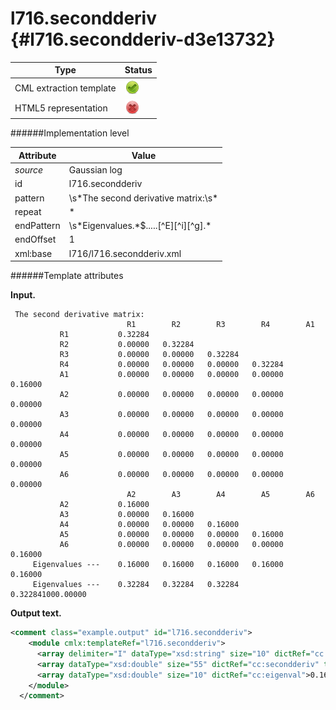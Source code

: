 # l716.secondderiv {#l716.secondderiv-d3e13732}


| Type                                                                                                                                                                                                  | Status                                                                                                                                                                                                |
|----|----|
| CML extraction template                                                                                                                                                                               | ![](/imgs/Total.png)                                                                                                                                                                                  |
| HTML5 representation                                                                                                                                                                                  | ![](/imgs/None.png)                                                                                                                                                                                   |

######Implementation level

| Attribute                                                                                                                                                                                             | Value                                                                                                                                                                                                 |
|----|----|
| *source*                                                                                                                                                                                              | Gaussian log                                                                                                                                                                                          |
| id                                                                                                                                                                                                    | l716.secondderiv                                                                                                                                                                                      |
| pattern                                                                                                                                                                                               | \\s\*The second derivative matrix:\\s\*                                                                                                                                                               |
| repeat                                                                                                                                                                                                | \*                                                                                                                                                                                                    |
| endPattern                                                                                                                                                                                            | \\s\*Eigenvalues.\*\$.....\[\^E\]\[\^i\]\[\^g\].\*                                                                                                                                                    |
| endOffset                                                                                                                                                                                             | 1                                                                                                                                                                                                     |
| xml:base                                                                                                                                                                                              | l716/l716.secondderiv.xml                                                                                                                                                                             |

######Template attributes

**Input.**

     The second derivative matrix:
                              R1        R2        R3        R4        A1
               R1           0.32284
               R2           0.00000   0.32284
               R3           0.00000   0.00000   0.32284
               R4           0.00000   0.00000   0.00000   0.32284
               A1           0.00000   0.00000   0.00000   0.00000   0.16000
               A2           0.00000   0.00000   0.00000   0.00000   0.00000
               A3           0.00000   0.00000   0.00000   0.00000   0.00000
               A4           0.00000   0.00000   0.00000   0.00000   0.00000
               A5           0.00000   0.00000   0.00000   0.00000   0.00000
               A6           0.00000   0.00000   0.00000   0.00000   0.00000
                              A2        A3        A4        A5        A6
               A2           0.16000
               A3           0.00000   0.16000
               A4           0.00000   0.00000   0.16000
               A5           0.00000   0.00000   0.00000   0.16000
               A6           0.00000   0.00000   0.00000   0.00000   0.16000
         Eigenvalues ---    0.16000   0.16000   0.16000   0.16000   0.16000
         Eigenvalues ---    0.32284   0.32284   0.32284   0.322841000.00000
      

**Output text.**

```xml
<comment class="example.output" id="l716.secondderiv">
    <module cmlx:templateRef="l716.secondderiv">
      <array delimiter="I" dataType="xsd:string" size="10" dictRef="cc:coordid">IR1IR2IR3IR4IA1IA2IA3IA4IA5IA6I</array>
      <array dataType="xsd:double" size="55" dictRef="cc:secondderiv" type="lowerTriangle">0.32284 0.0 0.32284 0.0 0.0 0.32284 0.0 0.0 0.0 0.32284 0.0 0.0 0.0 0.0 0.16 0.0 0.0 0.0 0.0 0.0 0.0 0.0 0.0 0.0 0.0 0.0 0.0 0.0 0.0 0.0 0.0 0.0 0.0 0.0 0.0 0.0 0.0 0.0 0.0 0.0 0.16 0.0 0.16 0.0 0.0 0.16 0.0 0.0 0.0 0.16 0.0 0.0 0.0 0.0 0.16</array>
      <array dataType="xsd:double" size="10" dictRef="cc:eigenval">0.16 0.16 0.16 0.16 0.16 0.32284 0.32284 0.32284 0.32284 1000.0</array>
    </module>
  </comment>
```
